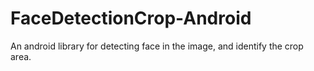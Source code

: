 # FaceDetectionCrop-Android
An android library for detecting face in the image, and identify the crop area.

